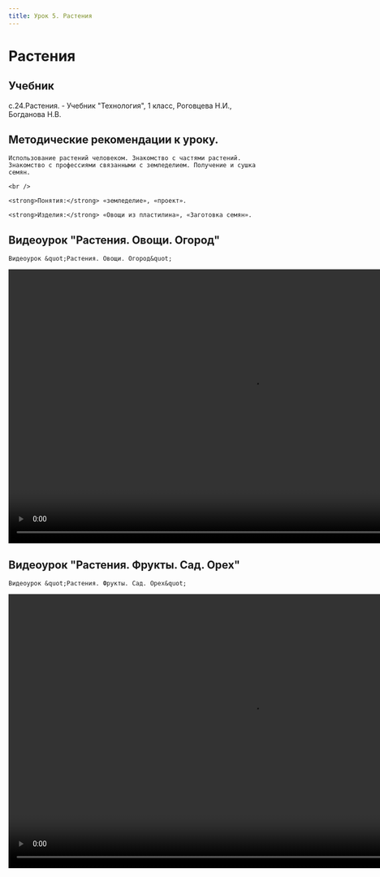 ```yaml
---
title: Урок 5. Растения
---
```


# Растения

## Учебник

с.24.Растения. - Учебник "Технология", 1 класс, Роговцева Н.И., Богданова Н.В.

## Методические рекомендации к уроку.

<p>
	Использование растений человеком. Знакомство с частями растений. Знакомство с профессиями связанными с земледелием. Получение и сушка семян. 
</p>
<p>
	<br /> 
</p>
<p>
	<strong>Понятия:</strong> «земледелие», «проект». 
</p>
<p>
	<strong>Изделия:</strong> «Овощи из пластилина», «Заготовка семян».
</p>

## Видеоурок "Растения. Овощи. Огород"

<p>
	Видеоурок &quot;Растения. Овощи. Огород&quot;
</p>


<video width="960" height="540" controls>
  <source src="https://vod-progressive.akamaized.net/exp=1667466429~acl=%2Fvimeo-prod-skyfire-std-us%2F01%2F239%2F15%2F376198297%2F1569637053.mp4~hmac=a4788cd8403648e3ff1075bc6fef83cbf2b3e9645b4dc78961897dd2cd84b411/vimeo-prod-skyfire-std-us/01/239/15/376198297/1569637053.mp4" type="video/mp4">
Your browser does not support the video tag.
</video>


## Видеоурок "Растения. Фрукты. Сад. Орех"

<p>
	Видеоурок &quot;Растения. Фрукты. Сад. Орех&quot;
</p>


<video width="960" height="540" controls>
  <source src="https://vod-progressive.akamaized.net/exp=1667466138~acl=%2Fvimeo-prod-skyfire-std-us%2F01%2F239%2F15%2F376198960%2F1569639007.mp4~hmac=626533d55be6f61013ca517d226bd083c7417581a83d72c5ba8452ff06486dd2/vimeo-prod-skyfire-std-us/01/239/15/376198960/1569639007.mp4" type="video/mp4">
Your browser does not support the video tag.
</video>
